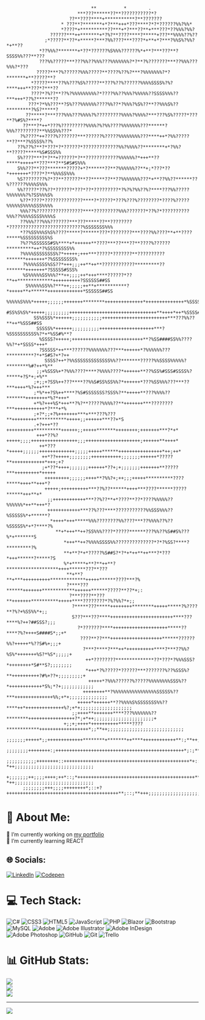                                                                                
                                   **          *        .                                                               
                              ***???******??**???????????*?                                                             
                           ??**????****+***********?**???????                                                           
                        * ???**?*******+*?***+++*???****?*?*??????%%?%%*                                                
                        *????*+**********??***+*?***??**+***???*??%%%?%%?                                               
                    ??????***++*******+*?%?**????****?*****+???**%%%%??%??                                              
                  ;*?????**??*+*****?***?%%????***????*+**+*?***?%%S%?%%?*+**??                                         
                *??%%%?*******+*??*??????%S%%%??????%*+**?***???**?SSSS%%???**???                                       
                ???%%?????***???%%??%%%???%%%%%%%?*?**?%???????***??%%%???%%%?*???                                      
               ?????***?%??????%%%?????**????%??%?***?%%%%%%%?*?*******+**?????**?                                      
             *?????****??%%???%S%?????**???%??%??????%%%%SSSS%?%?****+++**???*?***??                                    
             ????*?%??**??%?%%%%%%%%%?*????%%??%%%?%%%%%??SSSS%%%??***+++*??%?******??                                  
            ???*?*%%???**?S%???%%%%%%????%%??*?%%%?%S%??**??%%%S%??*********?%S?*****?                                  
           ??*****?***???%%%???%%%%?%?????????%%%%?%%%%?***???%S%?????*???**?%#S%?****?                                 
          ??***?*++*???%?????????%%%%?%?%%????%%%%%%%???******?%%%?????????**%%SS%%???*                                 
         ?%????*++????%???????***??????%?????%%%%%%%%???****++*?%%?????**??***?%SSSS%??%                                
        ??%??%?**?*???*?*??????*?????????????%%?%%%%??********+*?%%?**?????*****%S#SSS%%                                
        S%????***?*?**+??????*?**????????????%%%%%%?*+++**??*****+++++**???***?**S#S#S%%%                               
        S%%???**???*******?????+*?******??**?%%%%%%??**+;*???*??*+++++++*????*?**%%%SS%%%                               
        %S????????%?*??**??????**??*****??**??%%%%%%%???*+**??%%??******??%??????%%%%S%%%                               
        %%?????*??%??*??????*???*??*?????????*?%?%?%%??%?****???%%?????%%%%%%%?%?SS%%%S%                                
         %??*????*??????????????****?*?????*???%???%????????*????%?????%%%%%S%%%%SSS%%%%                                
         %%%??%?????????????????****?????????%%%???????*??%?*??????????%%%??%%%%SSSS%%%%S                               
         ??%%%???%%%???????***???*****??**????????*???????????????????????????%SSSSSSS%%%                               
         *??%SS%%%S%S%????*****?******???*????????***????%%????**+**????*****%SSSSSSSSS%S                               
         ?%??%SSSSSS#S%****+*++++++**????***??***??**????%??????**********++*?%SSSSSSSS%%                             
         ?%%%%SSSSSSSS%?*+++++;+++***?????*???????**??????????*******+++++++*?%SSSSSSSS%                        
          ?%%%%SSSS%SS??*+++;;;++**++**????????????*********??*******+++++++*?SSSSS#SSS%                        
          %S%%%%%SS%%%?**++;;;;++*+++****??????*??**++*************++++++++++?SSSSSS##SS                             
           S%%%%%SS%%?***++;;;;;++**+***********?*+++++**+******+++++++++++++*SSSSSS##SS                             
            %%%%%S%%%*+++++;;;;;;+++++++********++++++++++++++*++++++++++++++*%SSSS###S                              
             #SS%S%S%*+++++;;;;;;;;;++++++++++++++++++++++++++++++++**++++*++*%SSSS##SS                              
              SS%SSS%*++++++;;;;;;;;;;;++++++++++++++++++++++++***???%%??**++*%SSS##SS                             
               SSSSS%*++++++;;;;;;;;;;++++++++++++++++++++***?%SSSSSSSSSS%?*+*%SS#%**?                              
                %SSSS?+++++;++++++++++++++++++++++++++**?%SS####SS%%????%%?*+*SSSS*+++*                                 
                ?SSSSS*++***??????%%%%%%%???***++++++*?%%%%%%???**********?*+*S#S?+*?++                                 
                  SSSS?++*?%%SSSSSSSSSSSSS%%??*******?????%%SSSS%%%%%?********%#?++*%**                                 
               ;;+%SSS%+*?%%%????****?%%%%????*++++++**??%SS%#SSS#SSSS%?*****+?S*+;+%**                                 
              ;+;;+?SS%++???****??%%S#SS%SS%%?*++++++*???%SS%%%???***??***++++*%?+++***                                 
              ;*%*++?S%++****?%S#SSSSSSS?SSS%?**+++++**???%%%%??*******++++++++*%?*+++*                                 
              +*%?+++%S*+++**?%?**?????%%%%??**+++++++***????????***+++++++++++*?***+*%                                 
              ;+?*;;+?%+++++++***+***???%???**+++++++++***********+++++;;++++++***??+*S                                 
              .+?+++*??++++++++++**********++++++;;+++++*******++++++++;+++++++***?*+*                                  
               +++*??%?+++++;;;;+++++++++++++++++;;;++++++++++++++++++++;++++++**++++*                                  
                ++*???*+++++;;;;;;+++++++++++++;;;;;+++++******++++++++++++++++*++;++*                                  
                 ++*??+++++;;;;;;;;+++++++++++;;;;;;;++++++*?????**++++++++++++*+++;+?                                  
                 ;+*??*++++;;;;;;;++++++*??+;+;;;;;;;+++++++**?????***+++++++++*+++++                                   
                  +++++++++;;;;;;++++**?%%?+;++;;;+++++**********????*****++++**+++*?                                   
                  +++++;++++++++++***??%??******++++***????******?????******+++**+*                                     
                   ;;++++++++++++***??%??**+*????**??*????%%%%%??%%%%%%*++**+++*?                                       
                   ++++++++++++***??%???****???????????%%SSS%%%??%SSSSS%*+******?                                       
                    *++++*+++*****%%%????????%%????***??%%%%??%??%SSSSS%*+*?****?%                                      
                      **+*+++**++?SS%%%????*?????******???%%??%S##S%???%*+*******S                                      
                         *+++**++?%%%%SSSS%%??????????????*?*?%SS?****?*********?%                                      
                         **+**?*+*?????%S##S?*?*+*++**++***?*???*+++******?*****?S                                      
                         %*+*****+**?**++**?*******************++++******???**???                                       
                          **+**?**+***++++++++++*************+++++******????***?%                                       
                          ?****???******+++++++************++++++******?????**??*+;:                                    
                           ?***????**???**+++++++**********+++++****????????*?%?%%?*+;;                                 
                            ?*****???*****++++++++********+++++*****?%????**?%?+%SS%%*+;;                               
                            S???***???****+++++++++++++++++++++++****???****%?++?##SSS?;;;                              
                              ?*???????****++++++++++++++++++++*****??****?%?++++S####S*;;+*                            
                               ????**??***+++++++++++++++++++******??????%%?+++++*%??S#%+;;;+                           
                                ?***?****?***++*++++++++++****?***??%%?%S%*+++++++%S?*%S*;;;;;+                         
                                 ++*????????**************??*???*?%%%SSS?*++++++++*S#**S?;;;;;;;;                       
                                 *+++*?%?????*??????***???????%??%SSS%?**++++++++++?#%+??+;;;;;;;;;+                    
                                  +++++*?%%%??????%?????%%%%%%%%SSS%??*++++++++++++*S%;*?+;;;;;;;;;;;;                  
                                ++++++++**?%%%%%%%%%%%%%%%%SSSSS%??***++++++++++++++%%;+*+;;;;;;;;;;;;;;                
                              +++++*++++++**??%%%%S%SSSSSSS%%??****++*++++++++++++++%?;+*+;;;;;;;;;;;;;;;;;;;           
                            ;;++++**+++++++****???%%%%%%%??********+++++++++++++++++?*;+*++;;;;;;;;;;;;;;;;;;;;;;+      
                         +;;+;++++*++++++++++*****????************++++++++++++++++++*;;**++;;;;;;;;;;;;;;;;;;;;;;;;;;;; 
                     ;;;;;;;+++++*;;+++++++++++++********+*******++****++++++++++++**:;**++;;;;;;;;;;;;;;;;;;;;;;;;;;;;;
                  ;;;;;;;;++++++++:;+++++++++++++++++++++++++++++++++++++++++++++++*;:;**+;;;;;;;;;;;;;;;;;;;;;;;;;;;;;;
               ;;;;;;;;;;;++++++++::++++++++++++++++++++++++++++++++++++++++++++++*+::;?*++;;;;;;;;;;;;;;;;;;;;;;;;;;;;;
            +;;;;;;;++;;;;++++;++*::;*+++++++++++++++++++++++++++++++++++++++++++**:::+?*++;;;;;;;;;;;;;;;;;;;;;;;;;;;;;
          ;;;;;;;;+++;;;;++++++++*;::+?+++++++++++++++++++++++++++++++++++++++++**;::;**+++;;;;;;;;;;;;;;;;;;;;;;;;;;;;;


# 💫 About Me:
🔭 I’m currently working on <a href="https://jordidijkstra.github.io" target="_blank">my portfolio</a><br>🌱 I’m currently learning REACT<br>


## 🌐 Socials:
[![LinkedIn](https://img.shields.io/badge/LinkedIn-%230077B5.svg?logo=linkedin&logoColor=white)](https://linkedin.com/in/www.linkedin.com/in/jordidijkstra) [![Codepen](https://img.shields.io/badge/Codepen-000000?logo=codepen&logoColor=white)](https://codepen.io/https://codepen.io/Jordi-Dijkstra) 

# 💻 Tech Stack:
![C#](https://img.shields.io/badge/c%23-%23239120.svg?style=flat&logo=csharp&logoColor=white) ![CSS3](https://img.shields.io/badge/css3-%231572B6.svg?style=flat&logo=css3&logoColor=white) ![HTML5](https://img.shields.io/badge/html5-%23E34F26.svg?style=flat&logo=html5&logoColor=white) ![JavaScript](https://img.shields.io/badge/javascript-%23323330.svg?style=flat&logo=javascript&logoColor=%23F7DF1E) ![PHP](https://img.shields.io/badge/php-%23777BB4.svg?style=flat&logo=php&logoColor=white) ![Blazor](https://img.shields.io/badge/blazor-%235C2D91.svg?style=flat&logo=blazor&logoColor=white) ![Bootstrap](https://img.shields.io/badge/bootstrap-%238511FA.svg?style=flat&logo=bootstrap&logoColor=white) ![MySQL](https://img.shields.io/badge/mysql-4479A1.svg?style=flat&logo=mysql&logoColor=white) ![Adobe](https://img.shields.io/badge/adobe-%23FF0000.svg?style=flat&logo=adobe&logoColor=white) ![Adobe Illustrator](https://img.shields.io/badge/adobe%20illustrator-%23FF9A00.svg?style=flat&logo=adobe%20illustrator&logoColor=white) ![Adobe InDesign](https://img.shields.io/badge/Adobe%20InDesign-49021F?style=flat&logo=adobeindesign&logoColor=FF3366) ![Adobe Photoshop](https://img.shields.io/badge/adobe%20photoshop-%2331A8FF.svg?style=flat&logo=adobe%20photoshop&logoColor=white) ![GitHub](https://img.shields.io/badge/github-%23121011.svg?style=flat&logo=github&logoColor=white) ![Git](https://img.shields.io/badge/git-%23F05033.svg?style=flat&logo=git&logoColor=white) ![Trello](https://img.shields.io/badge/Trello-%23026AA7.svg?style=flat&logo=Trello&logoColor=white)
# 📊 GitHub Stats:
![](https://github-readme-stats.vercel.app/api?username=jordidijkstra&theme=cobalt&hide_border=false&include_all_commits=false&count_private=false)<br/>
![](https://nirzak-streak-stats.vercel.app/?user=jordidijkstra&theme=cobalt&hide_border=false)<br/>
![](https://github-readme-stats.vercel.app/api/top-langs/?username=jordidijkstra&theme=cobalt&hide_border=false&include_all_commits=false&count_private=false&layout=compact)

---
[![](https://visitcount.itsvg.in/api?id=jordidijkstra&icon=0&color=0)](https://visitcount.itsvg.in)

<!-- Proudly created with GPRM ( https://gprm.itsvg.in ) -->
